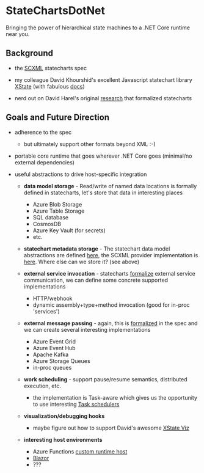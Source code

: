 # StateChartsDotNet

Bringing the power of hierarchical state machines to a .NET Core runtime near you.

## Background

- the [SCXML](https://www.w3.org/TR/scxml/) statecharts spec

- my colleague David Khourshid's excellent Javascript statechart library [XState](https://github.com/davidkpiano/xstate) (with fabulous [docs](https://xstate.js.org/docs/))

- nerd out on David Harel's original [research](https://www.sciencedirect.com/science/article/pii/0167642387900359/pdf) that formalized statecharts


## Goals and Future Direction

- adherence to the spec
	- but ultimately support other formats beyond XML :-)

- portable core runtime that goes wherever .NET Core goes (minimal/no external dependencies)

- useful abstractions to drive host-specific integration

	- __data model storage__ - Read/write of named data locations is formally defined in statecharts, let's store that data in interesting places
		- Azure Blob Storage
		- Azure Table Storage
		- SQL database
		- CosmosDB
		- Azure Key Vault (for secrets)
		- etc.

	- __statechart metadata storage__ - The statechart data model abstractions are defined [here](./CoreEngine.Abstractions/Model), the SCXML provider implementation is [here](./CoreEngine.ModelProvider.Xml). Where else can we store it? (see above)

	- __external service invocation__ - statecharts [formalize](https://www.w3.org/TR/scxml/#invoke) external service communication, we can define some concrete supported implementations
		- HTTP/webhook
		- dynamic assembly+type+method invocation (good for in-proc 'services')

	- __external message passing__ - again, this is [formalized](https://www.w3.org/TR/scxml/#send) in the spec and we can create several interesting implementations
		- Azure Event Grid
		- Azure Event Hub
		- Apache Kafka
		- Azure Storage Queues
		- in-proc queues

	- __work scheduling__ - support pause/resume semantics, distributed execution, etc.
		- the implementation is Task-aware which gives us the opportunity to use interesting [Task schedulers](https://docs.microsoft.com/en-us/dotnet/api/system.threading.tasks.taskscheduler?view=netcore-3.1)

	- __visualization/debugging hooks__
		- maybe figure out how to support David's awesome [XState Viz](https://xstate.js.org/viz/)

	- __interesting host environments__
		- Azure Functions [custom runtime host](https://docs.microsoft.com/en-us/azure/azure-functions/functions-custom-handlers)
		- [Blazor](https://dotnet.microsoft.com/apps/aspnet/web-apps/blazor)
		- ???
